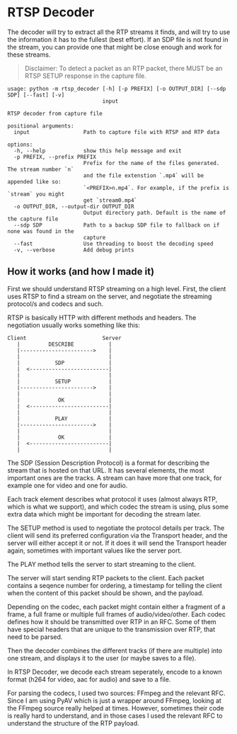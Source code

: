# RTSP Decoder

The decoder will try to extract all the RTP streams it finds, and will try to
use the information it has to the fullest (best effort). If an SDP file is not
found in the stream, you can provide one that might be close enough and work
for these streams.

>Disclaimer: To detect a packet as an RTP packet, there MUST be an RTSP SETUP response
in the capture file.

```
usage: python -m rtsp_decoder [-h] [-p PREFIX] [-o OUTPUT_DIR] [--sdp SDP] [--fast] [-v]
                              input

RTSP decoder from capture file

positional arguments:
  input                 Path to capture file with RTSP and RTP data

options:
  -h, --help            show this help message and exit
  -p PREFIX, --prefix PREFIX
                        Prefix for the name of the files generated. The stream number `n`
                        and the file extenstion `.mp4` will be appended like so:
                        `<PREFIX>n.mp4`. For example, if the prefix is `stream` you might
                        get `stream0.mp4`
  -o OUTPUT_DIR, --output-dir OUTPUT_DIR
                        Output directory path. Default is the name of the capture file
  --sdp SDP             Path to a backup SDP file to fallback on if none was found in the
                        capture
  --fast                Use threading to boost the decoding speed
  -v, --verbose         Add debug prints
```

## How it works (and how I made it)

First we should understand RTSP streaming on a high level.
First, the client uses RTSP to find a stream on the server, and negotiate
the streaming protocol/s and codecs and such.

RTSP is basically HTTP with different methods and headers.
The negotiation usually works something like this:

```
Client                        Server
   |         DESCRIBE           |
   |----------------------->    |
   |                            |
   |           SDP              |
   |  <-------------------------|
   |                            |
   |           SETUP            |
   |----------------------->    |
   |                            |
   |            OK              |
   |  <-------------------------|
   |                            |
   |           PLAY             |
   |----------------------->    |
   |                            |
   |            OK              |
   |  <-------------------------|
   |                            |
```

The SDP (Session Description Protocol) is a format for describing the stream that
is hosted on that URL. It has several elements, the most important ones are the
tracks. A stream can have more that one track, for example one for video and one for audio.

Each track element describes what protocol it uses (almost always RTP, which is what we support),
and which codec the stream is using, plus some extra data which might be important for decoding
the stream later.

The SETUP method is used to negotiate the protocol details per track. The client will send its
preferred configuration via the Transport header, and the server will either accept it or not.
If it does it will send the Transport header again, sometimes with important values like the
server port.

The PLAY method tells the server to start streaming to the client.

The server will start sending RTP packets to the client. Each packet contains a seqence number
for ordering, a timestamp for telling the client when the content of this packet should be shown,
and the payload.

Depending on the codec, each packet might contain either a fragment of a frame, a full frame or
multiple full frames of audio/video/other. Each codec defines how it should be transmitted over RTP
in an RFC. Some of them have special headers that are unique to the transmission over RTP, that need
to be parsed.

Then the decoder combines the different tracks (if there are multiple) into one stream, and displays
it to the user (or maybe saves to a file).

In RTSP Decoder, we decode each stream seperately, encode to a known format (h264 for video, aac for audio)
and save to a file.

For parsing the codecs, I used two sources: FFmpeg and the relevant RFC. Since I am using PyAV which is
just a wrapper around FFmpeg, looking at the FFmpeg source really helped at times. However, sometimes
their code is really hard to understand, and in those cases I used the relevant RFC to understand the
structure of the RTP payload.

